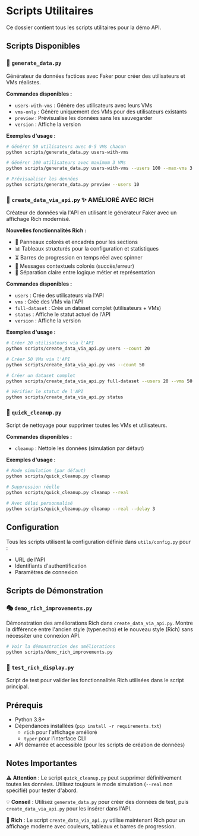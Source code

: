 # Scripts Utilitaires

Ce dossier contient tous les scripts utilitaires pour la démo API.

## Scripts Disponibles

### 🎲 `generate_data.py`
Générateur de données factices avec Faker pour créer des utilisateurs et VMs réalistes.

**Commandes disponibles :**
- `users-with-vms` : Génère des utilisateurs avec leurs VMs
- `vms-only` : Génère uniquement des VMs pour des utilisateurs existants  
- `preview` : Prévisualise les données sans les sauvegarder
- `version` : Affiche la version

**Exemples d'usage :**
```bash
# Générer 50 utilisateurs avec 0-5 VMs chacun
python scripts/generate_data.py users-with-vms

# Générer 100 utilisateurs avec maximum 3 VMs
python scripts/generate_data.py users-with-vms --users 100 --max-vms 3

# Prévisualiser les données
python scripts/generate_data.py preview --users 10
```

### 🚀 `create_data_via_api.py` ✨ **AMÉLIORÉ AVEC RICH**
Créateur de données via l'API en utilisant le générateur Faker avec un affichage Rich modernisé.

**Nouvelles fonctionnalités Rich :**
- 🎨 Panneaux colorés et encadrés pour les sections
- 📊 Tableaux structurés pour la configuration et statistiques  
- ⏳ Barres de progression en temps réel avec spinner
- 🎯 Messages contextuels colorés (succès/erreur)
- 🔄 Séparation claire entre logique métier et représentation

**Commandes disponibles :**
- `users` : Crée des utilisateurs via l'API
- `vms` : Crée des VMs via l'API
- `full-dataset` : Crée un dataset complet (utilisateurs + VMs)
- `status` : Affiche le statut actuel de l'API
- `version` : Affiche la version

**Exemples d'usage :**
```bash
# Créer 20 utilisateurs via l'API
python scripts/create_data_via_api.py users --count 20

# Créer 50 VMs via l'API
python scripts/create_data_via_api.py vms --count 50

# Créer un dataset complet
python scripts/create_data_via_api.py full-dataset --users 20 --vms 50

# Vérifier le statut de l'API
python scripts/create_data_via_api.py status
```

### 🧹 `quick_cleanup.py`
Script de nettoyage pour supprimer toutes les VMs et utilisateurs.

**Commandes disponibles :**
- `cleanup` : Nettoie les données (simulation par défaut)

**Exemples d'usage :**
```bash
# Mode simulation (par défaut)
python scripts/quick_cleanup.py cleanup

# Suppression réelle
python scripts/quick_cleanup.py cleanup --real

# Avec délai personnalisé
python scripts/quick_cleanup.py cleanup --real --delay 3
```

## Configuration

Tous les scripts utilisent la configuration définie dans `utils/config.py` pour :
- URL de l'API
- Identifiants d'authentification
- Paramètres de connexion

## Scripts de Démonstration

### 🎭 `demo_rich_improvements.py`
Démonstration des améliorations Rich dans `create_data_via_api.py`. Montre la différence entre l'ancien style (typer.echo) et le nouveau style (Rich) sans nécessiter une connexion API.

```bash
# Voir la démonstration des améliorations
python scripts/demo_rich_improvements.py
```

### 🧪 `test_rich_display.py`
Script de test pour valider les fonctionnalités Rich utilisées dans le script principal.

## Prérequis

- Python 3.8+
- Dépendances installées (`pip install -r requirements.txt`)
  - `rich` pour l'affichage amélioré
  - `typer` pour l'interface CLI
- API démarrée et accessible (pour les scripts de création de données)

## Notes Importantes

⚠️ **Attention** : Le script `quick_cleanup.py` peut supprimer définitivement toutes les données. Utilisez toujours le mode simulation (`--real` non spécifié) pour tester d'abord.

💡 **Conseil** : Utilisez `generate_data.py` pour créer des données de test, puis `create_data_via_api.py` pour les insérer dans l'API.

🎨 **Rich** : Le script `create_data_via_api.py` utilise maintenant Rich pour un affichage moderne avec couleurs, tableaux et barres de progression.
